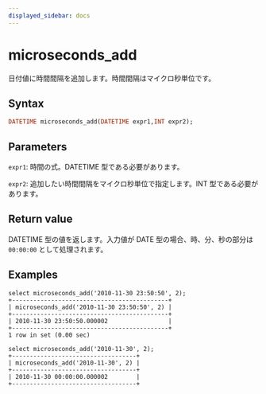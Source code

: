 ```yaml
---
displayed_sidebar: docs
---
```


# microseconds_add

日付値に時間間隔を追加します。時間間隔はマイクロ秒単位です。

## Syntax

```Haskell
DATETIME microseconds_add(DATETIME expr1,INT expr2);
```

## Parameters

`expr1`: 時間の式。DATETIME 型である必要があります。

`expr2`: 追加したい時間間隔をマイクロ秒単位で指定します。INT 型である必要があります。

## Return value

DATETIME 型の値を返します。入力値が DATE 型の場合、時、分、秒の部分は `00:00:00` として処理されます。

## Examples

```Plain Text
select microseconds_add('2010-11-30 23:50:50', 2);
+--------------------------------------------+
| microseconds_add('2010-11-30 23:50:50', 2) |
+--------------------------------------------+
| 2010-11-30 23:50:50.000002                 |
+--------------------------------------------+
1 row in set (0.00 sec)

select microseconds_add('2010-11-30', 2);
+-----------------------------------+
| microseconds_add('2010-11-30', 2) |
+-----------------------------------+
| 2010-11-30 00:00:00.000002        |
+-----------------------------------+
```